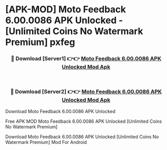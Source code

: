 # [APK-MOD] Moto Feedback 6.00.0086 APK Unlocked - [Unlimited Coins No Watermark Premium] pxfeg



<div align="center">
<h3>🔴 Download [Server1] 👉👉 <a href="https://momento.my/?title=Moto_Feedback_6.00.0086_APK_Unlocked">Moto Feedback 6.00.0086 APK Unlocked Mod Apk</a></h3><br>

<h3>🔴 Download [Server2] 👉👉 <a href="https://momento.my/?title=Moto_Feedback_6.00.0086_APK_Unlocked">Moto Feedback 6.00.0086 APK Unlocked Mod Apk</a></h3>
</div>



Download Moto Feedback 6.00.0086 APK Unlocked 

Free APK MOD Moto Feedback 6.00.0086 APK Unlocked [Unlimited Coins No Watermark Premium]

Download Moto Feedback 6.00.0086 APK Unlocked [Unlimited Coins No Watermark Premium] Mod For Android
